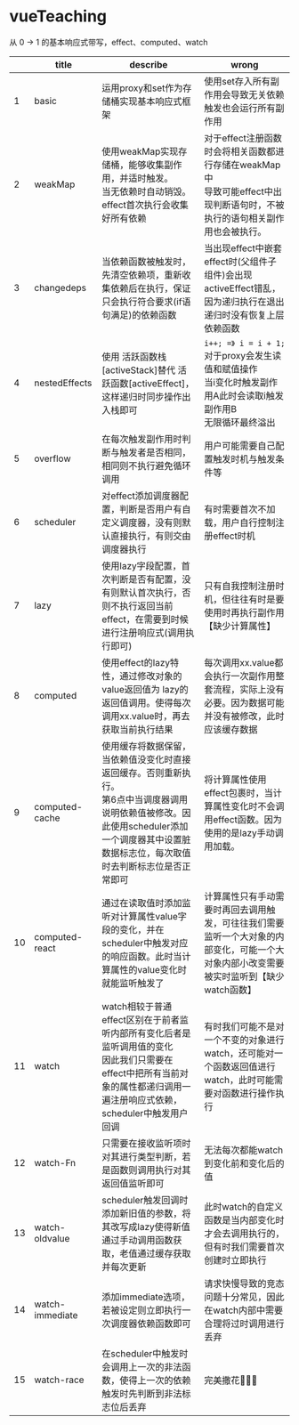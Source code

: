 # vueTeaching

从 0 -> 1 的基本响应式带写，effect、computed、watch

|      | title           | describe                                                     | wrong                                                        |
| ---- | --------------- | ------------------------------------------------------------ | ------------------------------------------------------------ |
| 1    | basic           | 运用proxy和set作为存储桶实现基本响应式框架                   | 使用set存入所有副作用会导致无关依赖触发也会运行所有副作用    |
| 2    | weakMap         | 使用weakMap实现存储桶，能够收集副作用，并适时触发。<br>当无依赖时自动销毁。<br/>effect首次执行会收集好所有依赖 | 对于effect注册函数时会将相关函数都进行存储在weakMap中<br/>导致可能effect中出现判断语句时，不被执行的语句相关副作用也会被执行。 |
| 3    | changedeps      | 当依赖函数被触发时，先清空依赖项，重新收集依赖后在执行，保证只会执行符合要求(if语句满足)的依赖函数 | 当出现effect中嵌套effect时(父组件子组件)会出现activeEffect错乱，因为递归执行在退出递归时没有恢复上层依赖函数 |
| 4    | nestedEffects   | 使用 活跃函数栈[activeStack]替代 活跃函数[activeEffect]，这样递归时同步操作出入栈即可 | `i++; =》 i = i + 1; `<br>对于proxy会发生读值和赋值操作<br>当i变化时触发副作用A此时会读取i触发副作用B<BR>无限循环最终溢出 |
| 5    | overflow        | 在每次触发副作用时判断与触发者是否相同，相同则不执行避免循环调用 | 用户可能需要自己配置触发时机与触发条件等                     |
| 6    | scheduler       | 对effect添加调度器配置，判断是否用户有自定义调度器，没有则默认直接执行，有则交由调度器执行 | 有时需要首次不加载，用户自行控制注册effect时机               |
| 7    | lazy            | 使用lazy字段配置，首次判断是否有配置，没有则默认首次执行，否则不执行返回当前effect，在需要到时候进行注册响应式(调用执行即可) | 只有自我控制注册时机，但往往有时是要使用时再执行副作用【缺少计算属性】 |
| 8    | computed        | 使用effect的lazy特性，通过修改对象的value返回值为 lazy的返回值调用。使得每次调用xx.value时，再去获取当前执行结果 | 每次调用xx.value都会执行一次副作用整套流程，实际上没有必要。因为数据可能并没有被修改，此时应该缓存数据 |
| 9    | computed-cache  | 使用缓存将数据保留，当依赖值没变化时直接返回缓存。否则重新执行。<br>第6点中当调度器调用说明依赖值被修改。因此使用scheduler添加一个调度器其中设置脏数据标志位，每次取值时去判断标志位是否正常即可 | 将计算属性使用effect包裹时，当计算属性变化时不会调用effect函数。因为使用的是lazy手动调用加载。 |
| 10   | computed-react  | 通过在读取值时添加监听对计算属性value字段的变化，并在scheduler中触发对应的响应函数。此时当计算属性的value变化时就能监听触发了 | 计算属性只有手动需要时再回去调用触发，可往往我们需要监听一个大对象的内部变化，可能一个大对象内部小改变需要被实时监听到【缺少watch函数】 |
| 11   | watch           | watch相较于普通effect区别在于前者监听内部所有变化后者是监听调用值的变化<br>因此我们只需要在effect中把所有当前对象的属性都递归调用一遍注册响应式依赖，scheduler中触发用户回调 | 有时我们可能不是对一个不变的对象进行watch，还可能对一个函数返回值进行watch，此时可能需要对函数进行操作执行 |
| 12   | watch-Fn        | 只需要在接收监听项时对其进行类型判断，若是函数则调用执行对其返回值监听即可 | 无法每次都能watch到变化前和变化后的值                        |
| 13   | watch-oldvalue  | scheduler触发回调时添加新旧值的参数，将其改写成lazy使得新值通过手动调用函数获取，老值通过缓存获取并每次更新 | 此时watch的自定义函数是当内部变化时才会去调用执行的，但有时我们需要首次创建时立即执行 |
| 14   | watch-immediate | 添加immediate选项，若被设定则立即执行一次调度器依赖函数即可  | 请求快慢导致的竞态问题十分常见，因此在watch内部中需要合理将过时调用进行丢弃 |
| 15   | watch-race      | 在scheduler中触发时会调用上一次的非法函数，使得上一次的依赖触发时先判断到非法标志位后丢弃 | 完美撒花🎉🎉🎉                                                  |
